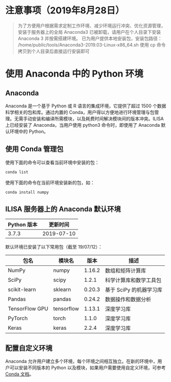 # 注意事项（2019年8月28日）
> 为了方便用户根据需求定制工作环境、减少环境运行冲突、优化资源管理，安装于服务器上的全局 Anaconda3 已被卸载，请用户在个人目录下安装 Anaconda 3 并按需搭建环境。
> 已为用户提供本地安装包，安装包路径： /home/public/tools/Anaconda3-2019.03-Linux-x86_64.sh
> 使用 cp 命令拷贝到个人目录后直接运行安装即可


# 使用 Anaconda 中的 Python 环境 

## Anaconda

Anaconda 是一个基于 Python 或 R 语言的集成环境，它提供了超过 1500 个数据科学相关的包和库。通过内置的 Conda，用户得以方便地进行环境管理与包管理。无需手动安装和编译所需模块，以及耗费时间解决模块间的版本冲突。ILISA 上已经安装了 Anaconda，当用户使用 python3 命令时，即使用了 Anaconda 默认环境中的 Python。

## 使用 Conda 管理包

使用下面的命令可以查看当前环境中安装的包：

``` bash
conda list
```

使用下面的命令在当前环境安装新的包，如：

```
conda install numpy
```



## ILISA 服务器上的 Anaconda 默认环境

| Python 版本  | 更新时间 |
| ------------ | ----- |
| 3.7.3 |   2019-07-10    |

默认环境已安装了以下常用包（截至 19/07/12）：

| 包名           | 模块名     | 版本   | 描述                    |
| -------------- | ---------- | ------ | ----------------------- |
| NumPy          | numpy      | 1.16.2 | 数组和矩阵计算库        |
| SciPy          | scipy      | 1.2.1  | 科学计算库和数学工具包  |
| scikit-learn   | sklearn    | 0.20.3 | 基于 SciPy 的机器学习库 |
| Pandas         | pandas     | 0.24.2 | 数据操作和数据分析      |
| TensorFlow GPU | tensorflow | 1.13.1 | 深度学习库              |
| PyTorch        | torch      | 1.1.0  | 深度学习库              |
| Keras          | keras      | 2.2.4  | 深度学习库              |



## 配置自定义环境

Anaconda 允许用户建立多个环境，每个环境之间相互独立。在新的环境中，用户可以安装不同版本的 Python 以及模块，如果用户需要使用自定义环境，可参考 [Conda 文档](https://conda.io/en/latest/)。
